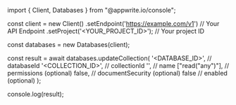 import { Client, Databases } from "@appwrite.io/console";

const client = new Client()
    .setEndpoint('https://example.com/v1') // Your API Endpoint
    .setProject('<YOUR_PROJECT_ID>'); // Your project ID

const databases = new Databases(client);

const result = await databases.updateCollection(
    '<DATABASE_ID>', // databaseId
    '<COLLECTION_ID>', // collectionId
    '<NAME>', // name
    ["read("any")"], // permissions (optional)
    false, // documentSecurity (optional)
    false // enabled (optional)
);

console.log(result);
